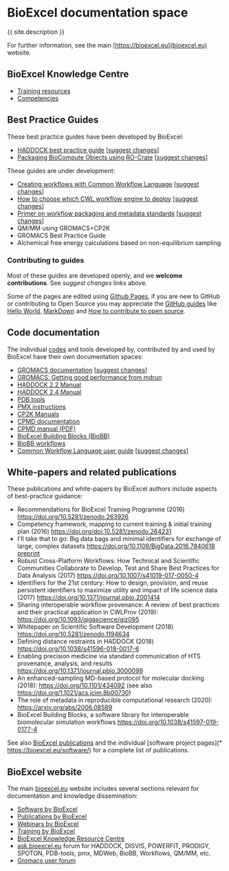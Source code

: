 # BioExcel documentation space

{{ site.description }}

For further information, see the main [https://bioexcel.eu](bioexcel.eu) website.

## BioExcel Knowledge Centre

* [Training resources](https://krc.bioexcel.eu/training)
* [Competencies](https://krc.bioexcel.eu/competencies)

<!-- TODO: Integrate this page also into krc -->

## Best Practice Guides

These best practice guides have been developed by BioExcel:

* [HADDOCK best practice guide](https://www.bonvinlab.org/software/bpg/) [[suggest changes](https://github.com/haddocking/haddocking.github.io/tree/master/software/bpg)]
* [Packaging BioCompute Objects using RO-Crate](https://biocompute-objects.github.io/bco-ro-crate/) [[suggest changes](https://github.com/biocompute-objects/bco-ro-crate/)]


These guides are under development:
* [Creating workflows with Common Workflow Language](/cwl-best-practice-guide/) [[suggest changes](https://github.com/bioexcel/cwl-best-practice-guide)]
* [How to choose which CWL workflow engine to deploy](/cwl-engine-guide/) [[suggest changes](https://github.com/bioexcel/cwl-engine-guide)]
* [Primer on workflow packaging and metadata standards](https://docs.google.com/document/d/1XREgfYNi7l4HbdrnXBs7Uv1tMH2AiR435SKjisu4l30/edit#) [[suggest changes](https://docs.google.com/document/d/1XREgfYNi7l4HbdrnXBs7Uv1tMH2AiR435SKjisu4l30/edit)]
* QM/MM using GROMACS+CP2K
* GROMACS Best Practice Guide <!-- [[suggest changes](https://github.com/bioexcel/gromacs_bpg)] -->
* Alchemical free energy calculations based on non-equilibrium sampling

### Contributing to guides

Most of these guides are developed openly, and we **welcome contributions**. See _suggest changes_ links above.

Some of the pages are edited using [Github Pages](https://pages.github.com/), if you are new to GitHub or contributing to Open
Source you may appreciate the [GitHub guides](https://guides.github.com/) like
[Hello World](https://guides.github.com/activities/hello-world/),
[MarkDown](https://guides.github.com/features/mastering-markdown/) and [How to
contribute to open source](https://opensource.guide/how-to-contribute/).


## Code documentation

The individual [codes](https://bioexcel.eu/software/) and tools developed by, contributed by and used by BioExcel have their own documentation spaces:

* [GROMACS documentation](http://manual.gromacs.org/) [[suggest changes]()]
* [GROMACS: Getting good performance from mdrun](http://manual.gromacs.org/current/user-guide/mdrun-performance.html)
* [HADDOCK 2.2 Manual](https://www.bonvinlab.org/software/haddock2.2/manual/)
* [HADDOCK 2.4 Manual](https://www.bonvinlab.org/software/haddock2.4/manual/)
* [PDB tools](https://www.bonvinlab.org/pdb-tools/)
* [PMX instructions](http://pmx.mpibpc.mpg.de/instructions.html)
* [CP2K Manuals](http://pmx.mpibpc.mpg.de/instructions.html)
* [CPMD documentation](https://www.cpmd.org/wordpress/index.php/documentation/)
* [CPMD manual (PDF)](https://www.cpmd.org/wordpress/CPMD/getFile.php?file=manual.pdf)
* [BioExcel Building Blocks (BioBB)](http://mmb.irbbarcelona.org/biobb/) 
* [BioBB workflows](http://mmb.irbbarcelona.org/biobb/workflows)
* [Common Workflow Language user guide](https://www.commonwl.org/user_guide/) [[suggest changes](https://github.com/common-workflow-language/user_guide/)]

## White-papers and related publications

These publications and white-papers by BioExcel authors include aspects of best-practice guidance:

* Recommendations for BioExcel Training Programme (2016) <https://doi.org/10.5281/zenodo.263926>
* Competency framework, mapping to current training & initial training plan (2016) <https://doi.org/doi:10.5281/zenodo.264231>
* I'll take that to go: Big data bags and minimal identifiers for exchange of large, complex datasets <https://doi.org/10.1109/BigData.2016.7840618> [preprint](https://www.research.manchester.ac.uk/portal/files/45989205/bagminid.pdf)
* Robust Cross-Platform Workflows: How Technical and Scientific Communities Collaborate to Develop, Test and Share Best Practices for Data Analysis (2017) <https://doi.org/10.1007/s41019-017-0050-4>
* Identifiers for the 21st century: How to design, provision, and reuse persistent identifiers to maximize utility and impact of life science data (2017) <https://doi.org/10.1371/journal.pbio.2001414>
* Sharing interoperable workflow provenance: A review of best practices and their practical application in CWLProv (2019): <https://doi.org/10.1093/gigascience/giz095>
* Whitepaper on Scientific Software Development (2018) <https://doi.org/10.5281/zenodo.1194634>
* Defining distance restraints in HADDOCK (2018) <https://doi.org/10.1038/s41596-018-0017-6>
* Enabling precision medicine via standard communication of HTS provenance, analysis, and results <https://doi.org/10.1371/journal.pbio.3000099>
* An enhanced-sampling MD-based protocol for molecular docking (2018): <https://doi.org/10.1101/434092> (see also <https://doi.org/1.1021/acs.jcim.8b00730>)
* The role of metadata in reproducible computational research (2020): <https://arxiv.org/abs/2006.08589>
* BioExcel Building Blocks, a software library for interoperable biomolecular simulation workflows <https://doi.org/10.1038/s41597-019-0177-4>

See also [BioExcel publications](https://bioexcel.eu/category/publications/) and the individual [software project pages](* <https://bioexcel.eu/software/>) for a complete list of publications.

## BioExcel website

The main [bioexcel.eu](https://bioexcel.eu/) website includes several sections relevant for documentation and knowledge dissemination:

- [Software by BioExcel](https://bioexcel.eu/software/)
- [Publications by BioExcel](https://bioexcel.eu/category/publications/)
- [Webinars by BioExcel](https://bioexcel.eu/category/webinar/)
- [Training by BioExcel](https://bioexcel.eu/services/training/)
- [BioExcel Knowledge Resource Centre](https://krc.bioexcel.eu/)
- [ask.bioexcel.eu](https://ask.bioexcel.eu/) forum for HADDOCK, DISVIS, POWERFIT, PRODIGY, SPOTON, PDB-tools, pmx, MDWeb, BioBB, Workflows, QM/MM, etc.
- [Gromacs user forum](https://gromacs.bioexcel.eu/)
